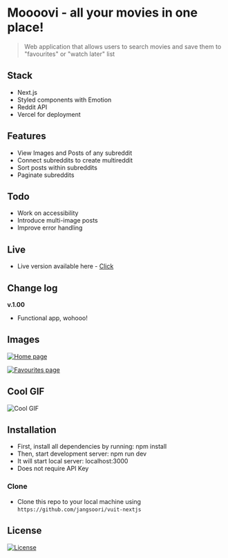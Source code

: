 # Moooovi - all your movies in one place!

> Web application that allows users to search movies and save them to "favourites" or "watch later" list

## Stack

- Next.js
- Styled components with Emotion
- Reddit API
- Vercel for deployment

## Features

- View Images and Posts of any subreddit
- Connect subreddits to create multireddit
- Sort posts within subreddits
- Paginate subreddits

## Todo

- Work on accessibility
- Introduce multi-image posts
- Improve error handling

## Live

- Live version available here - [Click](https://vuit-nextjs.vercel.app)

## Change log

**v.1.00**

- Functional app, wohooo!

## Images

[![Home page](./readmeImg/lurk_1.gif)]()

[![Favourites page](./readmeImg/lurk_2.gif)]()

## Cool GIF

![Cool GIF](./readmeImg/demo.gif)

## Installation

- First, install all dependencies by running: npm install
- Then, start development server: npm run dev
- It will start local server: localhost:3000
- Does not require API Key

### Clone

- Clone this repo to your local machine using `https://github.com/jangsoori/vuit-nextjs`

## License

[![License](http://img.shields.io/:license-mit-blue.svg?style=flat-square)](http://badges.mit-license.org)
